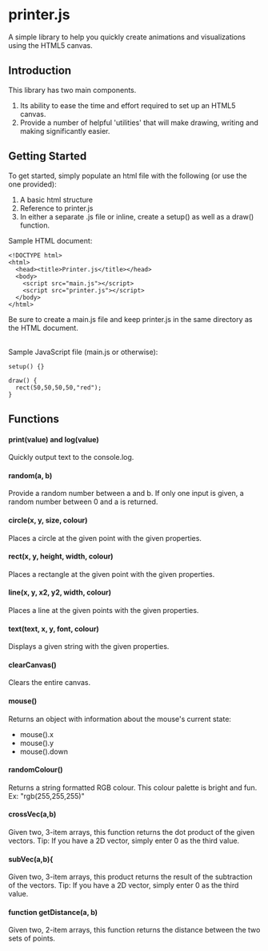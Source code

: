# printer.js
A simple library to help you quickly create animations and visualizations using the HTML5 canvas.

## Introduction
This library has two main components.
1. Its ability to ease the time and effort required to set up an HTML5 canvas.
2. Provide a number of helpful 'utilities' that will make drawing, writing and making significantly easier.

## Getting Started
To get started, simply populate an html file with the following (or use the one provided):
1. A basic html structure
2. Reference to printer.js
3. In either a separate .js file or inline, create a setup() as well as a draw() function.

Sample HTML document:
```
<!DOCTYPE html>
<html>
  <head><title>Printer.js</title></head>
  <body>
    <script src="main.js"></script>
    <script src="printer.js"></script>
  </body>
</html>
```
Be sure to create a main.js file and keep printer.js in the same directory as the HTML document.
<br><br>

Sample JavaScript file (main.js or otherwise):
```
setup() {}

draw() {
  rect(50,50,50,50,"red");
}
```


## Functions

#### print(value) and log(value)
Quickly output text to the console.log.

#### random(a, b)
Provide a random number between a and b. If only one input is given, a random number between 0 and a is returned.

#### circle(x, y, size, colour)
Places a circle at the given point with the given properties.

#### rect(x, y, height, width, colour)
Places a rectangle at the given point with the given properties.


#### line(x, y, x2, y2, width, colour)
Places a line at the given points with the given properties.


#### text(text, x, y, font, colour)
Displays a given string with the given properties.

#### clearCanvas()
Clears the entire canvas.


#### mouse()
Returns an object with information about the mouse's current state:
- mouse().x
- mouse().y
- mouse().down

#### randomColour()
Returns a string formatted RGB colour. This colour palette is bright and fun.
Ex: "rgb(255,255,255)"

#### crossVec(a,b)
Given two, 3-item arrays, this function returns the dot product of the given vectors.
Tip: If you have a 2D vector, simply enter 0 as the third value.


#### subVec(a,b){
Given two, 3-item arrays, this product returns the result of the subtraction of the vectors.
Tip: If you have a 2D vector, simply enter 0 as the third value.


#### function getDistance(a, b)
Given two, 2-item arrays, this function returns the distance between the two sets of points.
